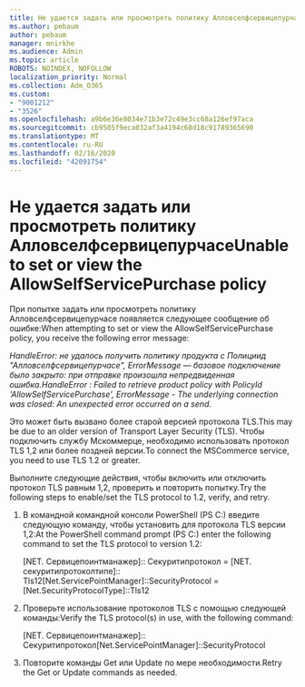 ```yaml
---
title: Не удается задать или просмотреть политику Алловселфсервицепурчасе
ms.author: pebaum
author: pebaum
manager: mnirkhe
ms.audience: Admin
ms.topic: article
ROBOTS: NOINDEX, NOFOLLOW
localization_priority: Normal
ms.collection: Adm_O365
ms.custom:
- "9001212"
- "3526"
ms.openlocfilehash: a9b6e36e8034e71b3e72c49e3cc68a126ef97aca
ms.sourcegitcommit: cb9505f9eca032af3a4194c68d18c91789365690
ms.translationtype: MT
ms.contentlocale: ru-RU
ms.lasthandoff: 02/16/2020
ms.locfileid: "42091754"
---
```

# <a name="unable-to-set-or-view-the-allowselfservicepurchase-policy"></a><span data-ttu-id="75ace-102">Не удается задать или просмотреть политику Алловселфсервицепурчасе</span><span class="sxs-lookup"><span data-stu-id="75ace-102">Unable to set or view the AllowSelfServicePurchase policy</span></span>

<span data-ttu-id="75ace-103">При попытке задать или просмотреть политику Алловселфсервицепурчасе появляется следующее сообщение об ошибке:</span><span class="sxs-lookup"><span data-stu-id="75ace-103">When attempting to set or view the AllowSelfServicePurchase policy, you receive the following error message:</span></span>

<span data-ttu-id="75ace-104">*HandleError: не удалось получить политику продукта с Полициид "Алловселфсервицепурчасе", ErrorMessage — базовое подключение было закрыто: при отправке произошла непредвиденная ошибка.*</span><span class="sxs-lookup"><span data-stu-id="75ace-104">*HandleError : Failed to retrieve product policy with PolicyId 'AllowSelfServicePurchase', ErrorMessage - The underlying connection was closed: An unexpected error occurred on a send.*</span></span>

<span data-ttu-id="75ace-105">Это может быть вызвано более старой версией протокола TLS.</span><span class="sxs-lookup"><span data-stu-id="75ace-105">This may be due to an older version of Transport Layer Security (TLS).</span></span> <span data-ttu-id="75ace-106">Чтобы подключить службу Мскоммерце, необходимо использовать протокол TLS 1,2 или более поздней версии.</span><span class="sxs-lookup"><span data-stu-id="75ace-106">To connect the MSCommerce service, you need to use TLS 1.2 or greater.</span></span>  

<span data-ttu-id="75ace-107">Выполните следующие действия, чтобы включить или отключить протокол TLS равным 1,2, проверить и повторить попытку.</span><span class="sxs-lookup"><span data-stu-id="75ace-107">Try the following steps to enable/set the TLS protocol to 1.2, verify, and retry.</span></span>
 1. <span data-ttu-id="75ace-108">В командной командной консоли PowerShell (PS C:\) введите следующую команду, чтобы установить для протокола TLS версии 1,2:</span><span class="sxs-lookup"><span data-stu-id="75ace-108">At the PowerShell command prompt (PS C:\) enter the following command to set the TLS protocol to version 1.2:</span></span>

    <span data-ttu-id="75ace-109">\[NET. Сервицепоинтманажер]:: Секуритипротокол = \[NET. секуритипротоколтипе]:: Tls12</span><span class="sxs-lookup"><span data-stu-id="75ace-109">\[Net.ServicePointManager]::SecurityProtocol = \[Net.SecurityProtocolType]::Tls12</span></span>

2. <span data-ttu-id="75ace-110">Проверьте использование протоколов TLS с помощью следующей команды:</span><span class="sxs-lookup"><span data-stu-id="75ace-110">Verify the TLS protocol(s) in use, with the following command:</span></span>

    <span data-ttu-id="75ace-111">\[NET. Сервицепоинтманажер]:: Секуритипротокол</span><span class="sxs-lookup"><span data-stu-id="75ace-111">\[Net.ServicePointManager]::SecurityProtocol</span></span> 

3. <span data-ttu-id="75ace-112">Повторите команды Get или Update по мере необходимости.</span><span class="sxs-lookup"><span data-stu-id="75ace-112">Retry the Get or Update commands as needed.</span></span>

